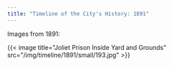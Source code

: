 ```yaml
---
title: "Timeline of the City's History: 1891"
---
```

Images from 1891:

{{< image title="Joliet Prison Inside Yard and Grounds" src="/img/timeline/1891/small/193.jpg" >}}